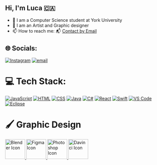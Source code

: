 ## Hi, I'm Luca 🇨🇦

- 🔭 I am a Computer Science student at York University
- 🎨 I am an Artist and Graphic designer
- 📫 How to reach me: 📬 [Contact by Email](mailto:lucajmazz@gmail.com)

## 🌐 Socials:
[![Instagram](https://img.shields.io/badge/Instagram-%23E4405F.svg?logo=Instagram&logoColor=white)](https://instagram.com/IamLuca.M) [![email](https://img.shields.io/badge/Email-D14836?logo=gmail&logoColor=white)](mailto:lucajmazz@gmail.com) 

# 💻 Tech Stack:
[![JavaScript](https://skillicons.dev/icons?i=js)](https://developer.mozilla.org/en-US/docs/Web/JavaScript)
[![HTML](https://skillicons.dev/icons?i=html)](https://developer.mozilla.org/en-US/docs/Web/HTML)
[![CSS](https://skillicons.dev/icons?i=css)](https://developer.mozilla.org/en-US/docs/Web/CSS)
[![Java](https://skillicons.dev/icons?i=java)](https://www.oracle.com/java/)
[![C#](https://skillicons.dev/icons?i=cs)](https://learn.microsoft.com/en-us/dotnet/csharp/)
[![React](https://skillicons.dev/icons?i=react)](https://reactjs.org/)
[![Swift](https://skillicons.dev/icons?i=swift)](https://developer.apple.com/swift/)
[![VS Code](https://skillicons.dev/icons?i=vscode)](https://code.visualstudio.com/)
[![Eclipse](https://skillicons.dev/icons?i=eclipse)](https://www.eclipse.org/)
<br>
# 🖌️ Graphic Design
<a href="https://www.blender.org/">
  <img src="https://skillicons.dev/icons?i=blender" width="64" alt="Blender Icon" />
</a>
<a href="https://www.figma.com/">
  <img src="https://skillicons.dev/icons?i=figma" width="64" alt="Figma Icon" />
</a>
<a href="https://www.adobe.com/products/photoshop.html">
  <img src="https://skillicons.dev/icons?i=ps" width="64" alt="Photoshop Icon" />
</a>
<a href="https://www.blackmagicdesign.com/ca/products/davinciresolve">
  <img src="https://upload.wikimedia.org/wikipedia/commons/thumb/4/4d/DaVinci_Resolve_Studio.png/960px-DaVinci_Resolve_Studio.png" width="64" alt="Davinci Icon" />
</a>



